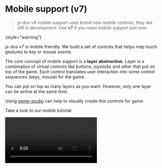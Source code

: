 # Mobile support (v7)

> js-dos v8 mobile support uses brand new mobile controls, they are still in development. Use **v7** if you need
> mobile support just now.
> 
{style="warning"}

js-dos v7 is mobile friendly. We build a set of controls that helps map touch gestures to key or mouse events.

The core concept of mobile support is a **layer abstraction**. Layer is a combination of virtual controls like buttons, 
joysticks and other that put on top of the game. Each control translates user interaction into some control sequences
(keys, mouse) for the game.

You can put on top as many layers as you want. However, only one layer can be active at the same time.

Using [game-studio](https://dos.zone/studio) can help to visually create this controls for game.

Take a look to our mobile tutorial:

<video src="https://www.youtube.com/watch?v=hULc-RsZXow" />

## Positioning

Layer do the layouting of controls that it have. When you create a layer you should choose the layout system.
Currently supported: `square` and `honeycomb` layout.

![grid.jpg](grid.jpg)

## Key Control

`Key` is a virtual button, that map touches into keyboard press and release events.

![key.jpg](key.jpg)

You must provide symbol and mapping key code for this control.

## Keyboard Control

`Keyboard` is a virtual button that toggles virtual keyboard when you press it.

![keyboard.jpg](keyboard.jpg)

You can't customize `Keyboard` control yet.

## Switch Control

`Switch` is a virtual button that switch between layers when you press it.

You must provide symbol and layer name to switch for this control.
Using this control you can easily implements multi-layer virtual controls.

Often one layer is enough for a game, but sometimes the game has a complex UI that requires changing layers between scenes. In that case you can attach multiple layers to the game and then switch between them when needed.

X-Com one such game, take a look how it works (`>` is a switch control).

<video src="https://www.youtube.com/watch?v=gu8uFM7yuls" />

## Screen Move Control

`Screen Move` is a virtual button that moves the mouse into one of the sides (up, down, left, right) or into one of the corners. Using this control you can support the scroll of the game screen in games that scroll when the mouse pointer is near the screen edge.

You should provide side to that control. Usually this control used in combination with `Nipple Activator`. 

## Nipple Activator Control

`Nipple Activator` is a joystick that activates neighboring controls when a joystick touches them.

![nipple-activator.jpg](nipple-activator.jpg)

This can be used to implement scroll behaviour in games. Watch the video above to see how it works.

You can't customize `Nipple Activator` control yet.

## Pointer Button Control

`Pointer Button` is a virtual button that changes the behaviour of click/tap. By default, click/tap is interpreted as left mouse button click. With this control you can change it to right button peramnently or temporary (while holding it).

This control has a `click` property, if it is set, then clicking on the virtual button will set the pointer button to the right mouse button for next game click/tap. In the other case the button will be set to the right mouse button while you are holding the virtual button.

Look the video above to see how it works (look on `R` virtual button).

## Pointer Move Control

`Pointer Move` is a virtual button that moves mouse pointer into special screen position.
Position is passed in range **[0 .. 1]** (e.g. [0.5, 0,5] is a screen center).

## Pointer Reset Control

`Pointer Reset` is a virtual button that force sycning of browser cursor position and in-game cursor position.

You can't customize `Pointer Reset` control yet.

## Options Control

Control type `Options` will create *Options* button that includes
* **toggle keyboard** action
* **save** action
* **toggle fullscreen** action

![special-button.jpg](special-button.jpg)

You can't customize `Options` control yet.